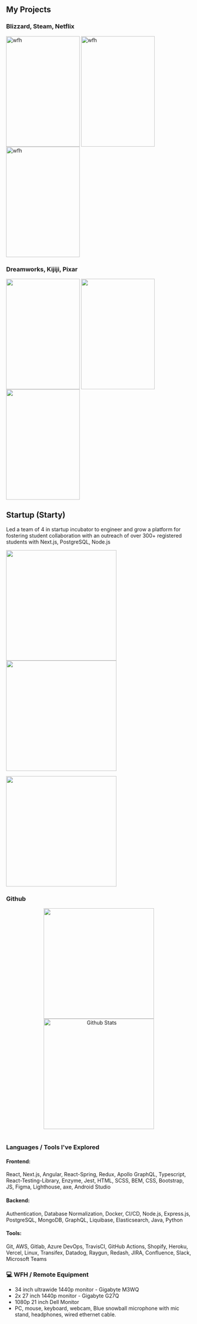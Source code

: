 




<!--  ### :rocket: Longest commit streak (personal record in 2020-2021):
<img align="center"  alt="wfh" src="https://github.com/mattfrancis888/mattfrancis888/blob/master/readmeImg/record.jpg" width="1000"  /> -->



[website]: https://mattfrancis.vercel.app/
[linkedin]: https://www.linkedin.com/in/matthew-francis-b9b1b31a2/
[starty]: https://www.starty.ca/


## My Projects

### Blizzard, Steam, Netflix
<p float="left">
<img align="center"  alt="wfh" src="https://github.com/mattfrancis888/mattfrancis888/blob/master/readmeImg/p1.jpeg" height="300" width="200"  />
<img align="center"  alt="wfh" src="https://github.com/mattfrancis888/mattfrancis888/blob/master/readmeImg/p2.jpeg"  height="300" width="200"  />
<img align="center"  alt="wfh" src="https://github.com/mattfrancis888/mattfrancis888/blob/master/readmeImg/p3.jpeg"  height="300" width="200"  />
</p>

### Dreamworks, Kijiji, Pixar
<p float="left">
<img align="center"   src="https://github.com/mattfrancis888/mattfrancis888/blob/master/readmeImg/p4.jpeg"  height="300" width="200"  />
<img align="center"   src="https://github.com/mattfrancis888/mattfrancis888/blob/master/readmeImg/p5.jpeg" height="300" width="200"  />
<img align="center"  src="https://github.com/mattfrancis888/mattfrancis888/blob/master/readmeImg/p6.jpeg"  height="300" width="200"  />
</p>


## Startup (Starty)
Led a team of 4 in startup incubator to engineer and grow a platform for fostering student collaboration with an outreach of over 300+ registered students with Next.js, PostgreSQL, Node.js
<p float="left">
<img align="center"  src="https://github.com/mattfrancis888/mattfrancis888/blob/master/readmeImg/starty.jpeg" height="300" width="300" />
 <img align="center"  src="https://github.com/mattfrancis888/mattfrancis888/blob/master/readmeImg/starty2.png" height="300" width="300"  />
</p>
 <img align="center"  src="https://github.com/mattfrancis888/mattfrancis888/blob/master/readmeImg/starty3.png" height="300" width="300"  />


 ### Github  

<!-- <img align="center" alt="Github Stats" src="https://github-readme-stats.vercel.app/api?username=mattfrancis888&show_icons=true&include_all_commits=true&count_private=true" height="200" alt="stats" /> -->

<p align="center">
   <a>
       <img align="center" src="http://github-readme-streak-stats.herokuapp.com?user=mattfranciswork0&theme=tokyonight_duo&hide_border=true" height="300" width="300"/>
    </a> 
  <!-- <img align="center" alt="Github Stats" src="https://github-readme-stats.vercel.app/api?username=mattfranciswork0&show_icons=true&count_private=true" height="300" width="300"  alt="stats" />-->
 <img align="center" alt="Github Stats" src="https://github-readme-stats.vercel.app/api/top-langs/?username=mattfranciswork0&&layout=compact" height="300" width="300"/>
 </p>
    
#


###  Languages / Tools I've Explored

#### Frontend: 
React, Next.js, Angular, React-Spring, Redux, Apollo GraphQL, Typescript, React-Testing-Library, Enzyme, Jest, HTML, SCSS, BEM, CSS, Bootstrap, JS, Figma, Lighthouse, axe, Android Studio

#### Backend: 
Authentication, Database Normalization, Docker, CI/CD, Node.js, Express.js, PostgreSQL, MongoDB,
GraphQL, Liquibase, Elasticsearch, Java, Python

#### Tools: 
Git, AWS, Gitlab, Azure DevOps, TravisCI, GitHub Actions, Shopify, Heroku, Vercel, Linux, Transifex, Datadog, Raygun, Redash, JIRA, Confluence, Slack, Microsoft Teams

### :computer: WFH / Remote Equipment

- 34 inch ultrawide 1440p monitor - Gigabyte M3WQ
- 2x 27 inch 1440p monitor - Gigabyte G27Q 
- 1080p 21 inch  Dell Monitor
- PC, mouse, keyboard, webcam, Blue snowball microphone with mic stand, headphones, wired ethernet cable.

